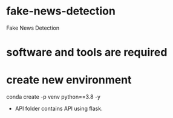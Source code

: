 # fake-news-detection
Fake News Detection

# software and tools are required


# create new environment
conda create -p venv python==3.8 -y

- API  folder contains API using flask. 
